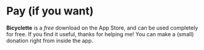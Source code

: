 # Pay (if you want)

**Bicyclette** is a _free_ download on the App Store, and can be used completely for free. If you find it useful, thanks for helping me! You can make a (small) donation right from inside the app.
